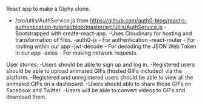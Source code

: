 React app to make a Giphy clone.

- /src/utils/AuthService.js from https://github.com/auth0-blog/reactjs-authentication-tutorial/blob/master/src/utils/AuthService.js
-Bootstrapped with create-react-app.
-Uses Cloudinary for hosting and transformation of files.
-auth0-js - For authentication 
-react-router - For routing within our app 
-jwt-decode - For decoding the JSON Web Token in our app 
-axios - For making network requests. 

User stories:
-Users should be able to sign up and log in.
-Registered users should be able to upload animated GIFs (hosted GIFs included) via the platform.
-Registered and unregistered users should be able to view all the animated GIFs on a dashboard.
-Users should able to share those GIFs on Facebook and Twitter.
-Users will be able to convert videos to GIFs and download them.
